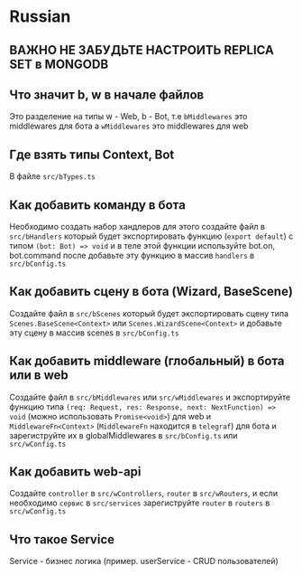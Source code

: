 # Russian

## ВАЖНО НЕ ЗАБУДЬТЕ НАСТРОИТЬ REPLICA SET в MONGODB

## Что значит b, w в начале файлов

Это разделение на типы w - Web, b - Bot, т.е `bMiddlewares` это middlewares для бота а `wMiddlewares` это middlewares для web

## Где взять типы Context, Bot

В файле `src/bTypes.ts`

## Как добавить команду в бота

Необходимо создать набор хандлеров для этого создайте файл в `src/bHandlers` который будет экспортировать функцию (`export default`) с типом `(bot: Bot) => void` и в теле этой функции используйте bot.on, bot.command после добавьте эту функцию в массив `handlers` в `src/bConfig.ts`

## Как добавить сцену в бота (Wizard, BaseScene)

Создайте файл в `src/bScenes` который будет экспортировать сцену типа `Scenes.BaseScene<Context>` или `Scenes.WizardScene<Context>` и добавьте эту сцену в массив scenes в `src/bConfig.ts`

## Как добавить middleware (глобальный) в бота или в web

Создайте файл в `src/bMiddlewares` или `src/wMiddlewares` и экспортируйте функцию типа `(req: Request, res: Response, next: NextFunction) => void` (можно использовать `Promise<void>`) для web и `MiddlewareFn<Context>` (`MiddlewareFn` находится в `telegraf`) для бота и зарегиструйте их в globalMiddlewares в `src/bConfig.ts` или `src/wConfig.ts`

## Как добавить web-api

Создайте `controller` в `src/wControllers`, `router` в `src/wRouters`, и если необходимо `сервис` в `src/services` зарегиструйте `router` в `routers` в `src/wConfig.ts`

## Что такое Service

Service - бизнес логика (пример. userService - CRUD пользователей)